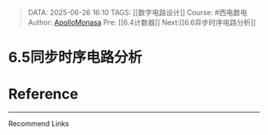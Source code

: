 > DATA: 2025-06-26 16:10
> TAGS: [[数字电路设计]]
> Course: #西电数电 
> Author: [ApolloMonasa](https://github.com/ApolloMonasa)
> Pre: [[6.4计数器]]
> Next:[[6.6异步时序电路分析]]


# 6.5同步时序电路分析


# Reference


---
Recommend Links
